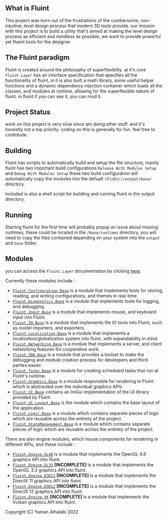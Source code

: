 ## What is Fluint

This project was born out of the frustrations of the cumbersome, non-intuitive, level design process that modern 3D tools provide. our mission with this project is to build a utility that's aimed at making the level design process as efficient and mindless as possible, we want to provide powerful yet fluent tools for the designer.

## The Fluint paradigm

Fluint is created around the philosophy of superflexiblity. at it's core `Fluint.Layer` has an interface specification that specifies all the functionality of fluint, in it is also built a math library, some useful helper functions and a dynamic dependency injection container which loads all the classes, and modules at runtime, allowing for the superflexible nature of fluint. in fluint if you can see it, you can mod it.

## Project Status

work on this project is very slow since am doing other stuff. and it's honestly not a top priority.
coding on this is generally for fun. feel free to contirbute.

## Building

Fluint has scripts to automatically build and setup the file structure, mainly fluint has two important build configurations `Release With Modules Setup` and `Debug With Modules Setup` these two build configuration will automatically copy the modules into the defualt `(SlnDir)/output/base/` directory.

included is also a shell script for building and running fluint in the output directory.

## Running

Starting fluint for the first time will probably popup an issue about missing runtimes, these could be located in the `/base/runtimes` directory, you will need to copy the files contained depending on your system into the `output` and `base` folder.

## Modules

you can access the `Fluint.Layer` documentation by clicking [here](.).

Currently these modules include :

- [`Fluint.Configuration.Base`](.) is a module that implements tools for storing, reading, and writing configurations, and themes in real-time.
- [`Fluint.Diagnostics.Base`](.) is a module that implements tools for logging, and debugging.
- [`Fluint.Input.Base`](.) is a module that implements mouse, and keyboard input into Fluint.
- [`Fluint.IO.Base`](.) is a module that implements file IO tools into Fluint, such as model importers, and exporters.
- [`Fluint.Localization.Base`](.) is a module that implements a localization/globalization system into fluint, with expandability in mind.
- [`Fluint.Networking.Base`](.) is a module that implements a server, and client networking features for cooperative work.
- [`Fluint.SDK.Base`](.) is a module that provides a toolset to make the debugging and module creation process for developers and third-parties easier.
- [`Fluint.Tasks.Base`](.) is a module for creating scheduled tasks that run at Fluint's runtime.
- [`Fluint.Graphics.Base`](.) is a module responsible for rendering in Fluint which is abstracted over the individual graphics APIs.
- [`Fluint.UI.Base`](.) contains an ImGui implementation of the UI library provided by Fluint.
- [`Fluint.UI.Layout.Base`](.) is the module which contains the base layout of the application.
- [`Fluint.Logic.Base`](.) is a module which contains separate pieces of logic which are reusable across the entirety of the project.
- [`Fluint.StateManagement.Base`](.) is a module which contains separate pieces of logic which are reusable across the entirety of the project.

There are also engine modules, which house components for rendering in different APIs, and these include :

- [`Fluint.Engine.GL46`](.) is a module that implements the OpenGL 4.6 graphics API into fluint.
- [`Fluint.Engine.GL33`](.) **[INCOMPLETE]** is a module that implements the OpenGL 3.3 graphics API into fluint.
- [`Fluint.Engine.D3D11`](.) **[INCOMPLETE]** is a module that implements the DirectX 11 graphics API into fluint.
- [`Fluint.Engine.D3D12`](.) **[INCOMPLETE]** is a module that implements the DirectX 12 graphics API into fluint.
- [`Fluint.Engine.VK`](.) **[INCOMPLETE]** is a module that implements the Vulkan graphics API into fluint.

Copyright (C) Yaman Alhalabi 2022
